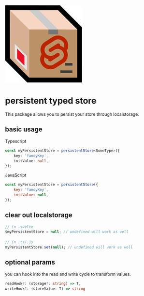 ![svackages logo](https://raw.githubusercontent.com/svackages/persistent-store/main/logo.png)
# persistent typed store
This package allows you to persist your store through localstorage.

## basic usage
Typescript
```typescript
const myPersistentStore = persistentStore<SomeType>({
    key: 'fancyKey',
    initValue: null,
});
```

JavaScript
```javascript
const myPersistentStore = persistentStore({
    key: 'fancyKey',
    initValue: null,
});
```

## clear out localstorage
```javascript
// in .svelte
$myPersistentStore = null; // undefined will work as well

// in .ts/.js
myPersistentStore.set(null); // undefined will work as well
```

## optional params
you can hook into the read and write cycle to transform values.
```typescript
readHook?: (storage?: string) => T,
writeHook?: (storeValue: T) => string
```

